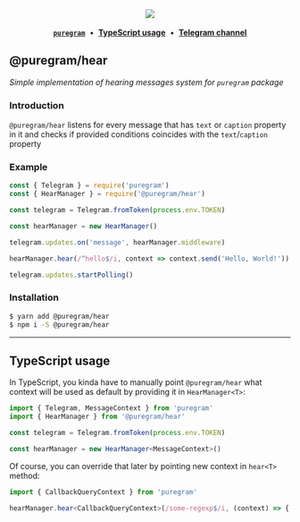 <div align='center'>
  <img src='https://i.imgur.com/ZzjmE8i.png' />
</div>

<br />

<div align='center'>
  <a href='https://github.com/nitreojs/puregram'><b><code>puregram</code></b></a>
  <span>&nbsp;•&nbsp;</span>
  <a href='#typescript-usage'><b>TypeScript usage</b></a>
  <span>&nbsp;•&nbsp;</span>
  <a href='https://t.me/puregram'><b>Telegram channel</b></a>
</div>

## @puregram/hear

_Simple implementation of hearing messages system for `puregram` package_

### Introduction

`@puregram/hear` listens for every message that has `text` or `caption` property in it and checks if provided conditions coincides with the `text`/`caption` property

### Example
```js
const { Telegram } = require('puregram')
const { HearManager } = require('@puregram/hear')

const telegram = Telegram.fromToken(process.env.TOKEN)

const hearManager = new HearManager()

telegram.updates.on('message', hearManager.middleware)

hearManager.hear(/^hello$/i, context => context.send('Hello, World!'))

telegram.updates.startPolling()
```

### Installation

```sh
$ yarn add @puregram/hear
$ npm i -S @puregram/hear
```

---

## TypeScript usage

In TypeScript, you kinda have to manually point `@puregram/hear` what context will be used as default by providing it in `HearManager<T>`:

```ts
import { Telegram, MessageContext } from 'puregram'
import { HearManager } from '@puregram/hear'

const telegram = Telegram.fromToken(process.env.TOKEN)

const hearManager = new HearManager<MessageContext>()
```

Of course, you can override that later by pointing new context in `hear<T>` method:

```ts
import { CallbackQueryContext } from 'puregram'

hearManager.hear<CallbackQueryContext>(/some-regexp$/i, (context) => { /* ... */ })
```
